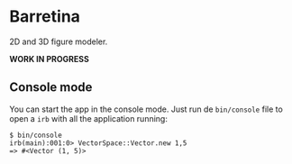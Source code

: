 Barretina
=========

2D and 3D figure modeler.

**WORK IN PROGRESS**

## Console mode

You can start the app in the console mode. Just run de `bin/console` file to open a `irb` with all the application running:

```
$ bin/console
irb(main):001:0> VectorSpace::Vector.new 1,5
=> #<Vector (1, 5)>
```
